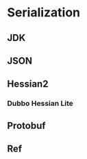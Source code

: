 # Serialization

## JDK



## JSON



## Hessian2

### Dubbo Hessian Lite



## Protobuf


## Ref
[🤔 全网最全详细的反序列化攻击知识梳理]: https://mp.weixin.qq.com/s/F31ou2nfTfZrqPC9ab_IAA
